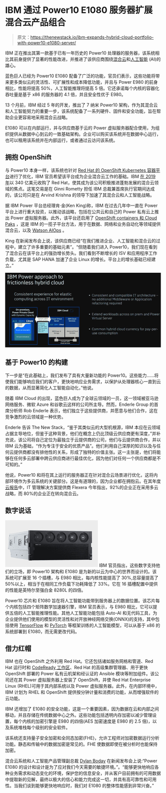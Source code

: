 # IBM 通过 Power10 E1080 服务器扩展混合云产品组合

> 原文：<https://thenewstack.io/ibm-expands-hybrid-cloud-portfolio-with-power10-e1080-server/>

IBM 正在推出其第一款基于已有一年历史的 Power10 处理器的服务器，该系统相比其前身提供了显著的性能改进，并推进了该供应商围绕[混合云](https://thenewstack.io/why-hybrid-cloud-needs-virtualization/)和[人工智能](https://thenewstack.io/what-is-real-artificial-intelligence/) (AI)的雄心。

蓝色巨人已经为 Power10 E1080 配备了广泛的功能，官员们表示，这些功能将带来更多类似云的灵活性、可扩展性和成本降低功能，并且与 Power E980 的前身相比，性能将提高 50%，人工智能推理将提高 5 倍。它还承诺每个内核的容器化吞吐量是基于 x86 的服务器的 4.1 倍，并且安全性优于 E980。

13 个月前，IBM 经过 5 年的开发，推出了 7 纳米 Power10 架构，作为其混合云和人工智能努力的重要一步，该系统配备了一系列硬件、固件和安全功能，旨在帮助企业更容易地采用混合云战略。

E1080 可以在内部运行，并与供应商基于云的 Power 虚拟服务器配合使用，为组织提供从数据中心到云的一致基础架构。企业可以购买该系统并在数据中心运行，也可以租用该系统并在内部运行，或者通过云访问该系统。

## **拥抱 OpenShift**

与 Power10 本身一样，该系统也针对 [Red Hat 的 OpenShift Kubernetes 容器平台](https://www.openshift.com/try?utm_content=inline-mention)进行了优化，IBM 官员希望该平台成为企业混合云工作的基础。IBM [在 2019 年](https://thenewstack.io/turning-blue-ibm-to-acquire-red-hat/)以 340 亿美元收购了 Red Hat，使其成为该公司积极推进蓬勃发展的混合云领域的焦点。这笔交易是在 Ginni Rometty 担任 IBM 总裁兼首席执行官期间达成的，该公司只是在 Arvind Krishna 的领导下加速了其混合云和人工智能战略。

据 IBM Power 平台总经理肯·金(Ken King)称，IBM 在过去几年中一直在 Power 平台上进行重大投资，以推动该战略，包括在公共云和自己的 Power 私有云上推出 Power 虚拟服务器。此外，该平台还启用了 [OpenShift containers 和 Cloud Paks](https://www.ibm.com/docs/en/cloud-paks/cp-management/1.3.0?topic=SSFC4F_1.3.0/readmes/GA/cp_rh_version_compat.html) ，这是 IBM 的一揽子平台方法，用于在数据、网络和业务自动化等领域提供混合云，以及 [Watson AIOps](https://www.ibm.com/cloud/blog/watson-aiops-bringing-ai-to-it-operations-management) 。

King 在新闻发布会上说，该供应商已经“在我们推进企业、人工智能和混合云的过程中，建立了许多重要的基础元素”。“但随着我们进入 Power10，我们现在看到了混合云在该平台上的强劲增长势头。我们看到不断增长的 ISV 和应用程序工作负载，尤其是 SAP HANA 加速了企业 Linux 的增长。平台上的增长基础已经建立。”

![](img/66a96e4fdc3b9f0a74dde76779fac501.png)

## **基于 Power10 的构建**

下一步是“在此基础上，我们发布了具有大量新功能的 Power10。这些能力……将使我们能够响应我们的客户，更快地响应业务需求，以保护从处理器核心一直到云的数据，从而显著简化人工智能自动化，”他说。

随着 IBM Cloud 的出现，蓝色巨人成为了全球云领域的一员，这一领域被亚马逊网络服务、微软 Azure 和谷歌云这样的公司所主导。然而，Enderle Group 的首席分析师 Rob Enderle 表示，他们独立于这些提供商，并愿意与他们合作，这在竞争激烈的云领域是一种优势。

Enderle 告诉 The New Stack，“鉴于其类似云的大型机根源，IBM 本应在云领域占据主导地位，但鉴于这种背景，他们在概念上仍比顶级云供应商更有深度，”并补充说，该公司将自己定位为最独立于云提供商的公司，他们与云提供商合作，并以 IBM 云为基础，“作为专注于安全的优质产品”。他们利用自己深厚的知识以及与任何云提供商都没有排他性的关系，形成了独特的价值主张。这一主张是，他们将能够在任何多云部署中跨云供应商进行最佳优化，因为他们对任何一个供应商都是不可知的。”

他说，Power10 和将在其上运行的服务器正在针对混合云场景进行优化，这将内部环境作为多云系统的关键部分。这是有道理的，因为企业都在拥抱云。在其年度[云报告](https://info.flexera.com/CM-REPORT-State-of-the-Cloud?lead_source=Website%20Visitor&id=Flexera.com-PR)中，IT 管理解决方案提供商 Flexera 今年指出，92%的企业正在采用多云战略，而 80%的企业正在转向混合云。

## **数字说话**

![](img/a51bd76849256572e4cd1e37fb0039d3.png) IBM 官员指出，这些数字支持他们的立场，即 Power10 架构和 E1080 是为新的以云为中心的世界而设计的。该系统可扩展至 16 个插槽，与 E980 相比，每内核性能提高了 30%,总容量提高了 50%以上，相当于在相同工作负载下功耗降低了 33%。它在 16 插槽配置中提供的性能是英特尔至强白金 8280L 的四倍。

Power10 芯片和 E1080 旨在将人工智能功能带到服务器上的数据位置。该芯片每个内核包括四个矩阵数学加速器引擎，IBM 官员表示，与 E980 相比，它可以提供五倍的人工智能推理性能。其他人工智能功能包括 Auto-AI 和无代码工具，为企业提供他们使用的模型的灵活性和对开放神经网络交换(ONNX)的支持，其中包括使用 [TensorFlow](https://thenewstack.io/tensorflow-model-deployment-and-inferencing-with-kubeflow/) 和 [PyTorch](https://searchsoftwarequality.techtarget.com/news/252450399/PyTorch-10-brings-developers-closer-to-cloud-services) 等框架训练的人工智能模型，可以从基于 x86 的系统部署到 E1080，而无需更改代码。

## **借力红帽**

IBM 也在 OpenShift 之外利用 Red Hat。它还包括诸如服务网格和管道、Red Hat 运行时和 [CodeReady 工作区](https://searchsoftwarequality.techtarget.com/news/252474373/Kubernetes-tools-vendors-vie-for-developer-mindshare)、Red Hat 的高级集群管理器、用于更快 OpenShift 部署的 Power 私有云机架和经认证的 Ansible 模块等附加组件。该公司还在其 Power 虚拟服务器上安装了 OpenShift，并使 Red Hat Enterprise Linux (RHEL)可用于其内部系统以及 Power 虚拟服务器。此外，在内部环境中，IBM 计划为 RHEL 和 OpenShift 提供按分钟计量和消费的功能，从而增强软件的云功能。

IBM 还增加了 E1080 的安全功能，这是一个重要因素，因为数据在云和内部之间移动，并且存储在传统数据中心之外。这些功能包括透明内存加密以减少管理设置，每个内核的加密引擎是 E980 的四倍(AES 加密速度是 E980 的 2.5 倍)，以及系统堆栈每个级别的安全软件。

该系统还支持量子安全加密和全同态加密(FHE)，允许工程师对加密数据运行分析功能。静态和传输中的数据加密是常见的。FHE 使数据即使在被分析时也能保持加密。

混合云系统和人工智能产品管理副总裁 [Dylan Boday](https://www.linkedin.com/in/dylan-boday-6651b615/) 在新闻发布会上说:“Power E1080 的设计和设计是为了应对我们今天需要的敏捷环境。”。“能够更快地响应各种业务需求和动态变化的环境，保护您的信息安全，并从客户目前拥有的可用数据中提取新的见解，最终以极大的信心和能力完成这一切，并具有高可靠性和可用性。当我们谈到能够更快地响应时，我们对 E1080 的整体性能感到非常兴奋。”

<svg xmlns:xlink="http://www.w3.org/1999/xlink" viewBox="0 0 68 31" version="1.1"><title>Group</title> <desc>Created with Sketch.</desc></svg>